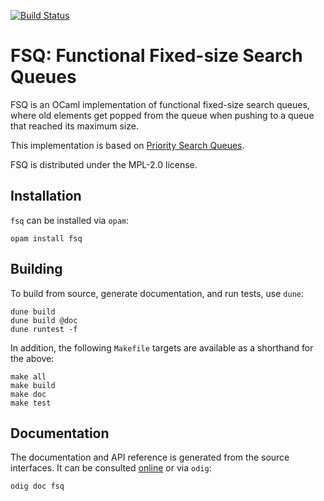 [![Build Status](https://travis-ci.org/p2pcollab/ocaml-fsq.svg?branch=master)](https://travis-ci.org/p2pcollab/ocaml-fsq)

# FSQ: Functional Fixed-size Search Queues

FSQ is an OCaml implementation of functional fixed-size search queues,
where old elements get popped from the queue
when pushing to a queue that reached its maximum size.

This implementation is based on [Priority Search Queues](https://github.com/pqwy/psq).

FSQ is distributed under the MPL-2.0 license.

## Installation

``fsq`` can be installed via `opam`:

    opam install fsq

## Building

To build from source, generate documentation, and run tests, use `dune`:

    dune build
    dune build @doc
    dune runtest -f

In addition, the following `Makefile` targets are available
 as a shorthand for the above:

    make all
    make build
    make doc
    make test

## Documentation

The documentation and API reference is generated from the source interfaces.
It can be consulted [online][doc] or via `odig`:

    odig doc fsq

[doc]: https://p2pcollab.github.io/doc/ocaml-fsq/
